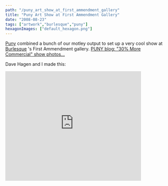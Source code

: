 ```yaml
---
path: "/puny_art_show_at_first_ammendment_gallery"
title: "Puny Art Show at First Ammendment Gallery"
date: "2008-08-23"
tags: ["artwork","burlesque","puny"]
hexagonImages: ["default_hexagon.png"]
---
```



[Puny](http://punyentertainment.com) combined a bunch of our motley output to set up a very cool show at [Burlesque](http://burlesquedesign.com/) 's First Ammendment gallery. [PUNY blog: "30% More Commercial" show photos...](http://www.punyblog.com/2008/08/30-more-commercial-show-photos.html#links) 

Dave Hagen and I made this: 

<embed src="http://www.youtube.com/v/z8S2YDDlFH0&amp;hl=en&amp;fs=1" type="application/x-shockwave-flash" allowscriptaccess="always" allowfullscreen="true" width="425" height="344"> 